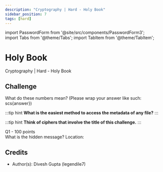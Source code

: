 ```yaml
---
description: "Cryptography | Hard - Holy Book"
sidebar_position: 7
tags: [hard]
---
```


import PasswordForm from '@site/src/components/PasswordForm3';
import Tabs from '@theme/Tabs';
import TabItem from '@theme/TabItem';

# Holy Book

Cryptography | Hard - Holy Book

## Challenge

What do these numbers mean? (Please wrap your answer like such: scs\{answer\})

:::tip hint
<b> What is the easiest method to access the metadata of any file?</b>
:::

:::tip hint
<b> Think of ciphers that involve the title of this challenge.</b>
:::

Q1 - 100 points  
What is the hidden message?
Location: <PasswordForm hash="" algorithm="sha512" />

<PasswordForm 
    hash="3674b87138a2294cc4f163b34b7d60280389fca943f59003180a6371144bac0a34a9765004f3789dc25e6956d3649cfc241d9d72c26ddbc2aaf659ecdce184a1"
    algorithm="sha512"
    googleFormUrl="https://docs.google.com/forms/d/e/1FAIpQLScejpY43zw9qjQpvY6lUnmgIouxd8yYeGxgjbeEIEujEEj1vw/formResponse"
    entryId="entry.618474535"
/>

<!--
## Solution

<details>
    <summary>Solution Guide</summary>
    1. Title is related to the cipher being used
    2. Lyrics is the book/dictionary for the cipher
    3. To find the cipher, run strings on the mp3 file OR just open the file as a text file
       1. Cipher: 159, 150, 147, 40, 150, 221, 285, 147, 281, 242
    4. Copy paste Cipher and Lyrics (the “book”) into a decoder
    5. <b>scs\{BADHAIRDAY\}</b>
</details>
-->

## Credits

- Author(s): Divesh Gupta (legendile7)
